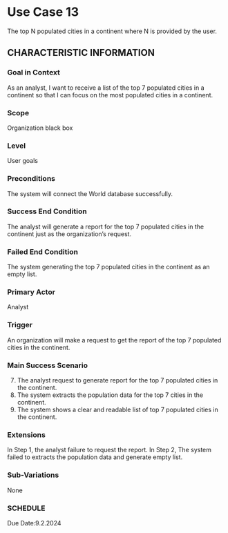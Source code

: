 # Use Case 13
The top N populated cities in a continent where N is provided by the user.
## CHARACTERISTIC INFORMATION
### Goal in Context
As an analyst, I want to receive a list of the top 7 populated cities in a continent so that I can focus on the most populated cities in a continent.
### Scope
Organization black box
### Level
User goals
### Preconditions
The system will connect the World database successfully.
### Success End Condition
The analyst will generate a report for the top 7 populated cities in the continent just as the organization’s request.
### Failed End Condition
The system generating the top 7 populated cities in the continent as an empty list.
### Primary Actor
Analyst
### Trigger
An organization will make a request to get the report of the top 7 populated cities in the continent. 
### Main Success Scenario
7.  The analyst request to generate report for the top 7 populated cities in the continent.
8.  The system extracts the population data for the top 7 cities in the continent.
9.  The system shows a clear and readable list of top 7 populated cities in the continent. 
### Extensions
In Step 1, the analyst failure to request the report.
In Step 2, The system failed to extracts the population data and generate empty list.
### Sub-Variations
None
### SCHEDULE
Due Date:9.2.2024
